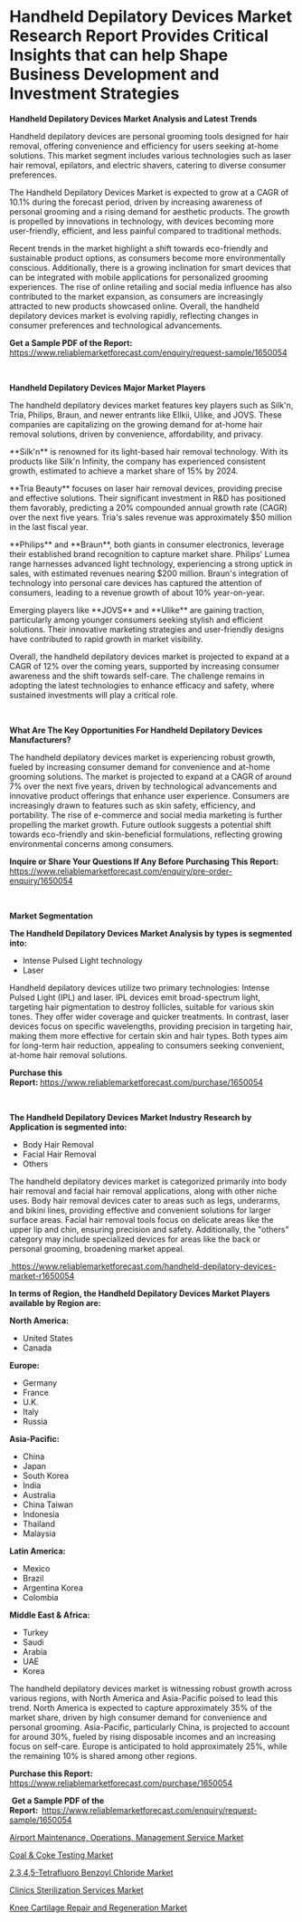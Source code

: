 <p><h1>Handheld Depilatory Devices Market Research Report Provides Critical Insights that can help Shape Business Development and Investment Strategies</h1></p><p><strong>Handheld Depilatory Devices Market Analysis and Latest Trends</strong></p>
<p><p>Handheld depilatory devices are personal grooming tools designed for hair removal, offering convenience and efficiency for users seeking at-home solutions. This market segment includes various technologies such as laser hair removal, epilators, and electric shavers, catering to diverse consumer preferences. </p><p>The Handheld Depilatory Devices Market is expected to grow at a CAGR of 10.1% during the forecast period, driven by increasing awareness of personal grooming and a rising demand for aesthetic products. The growth is propelled by innovations in technology, with devices becoming more user-friendly, efficient, and less painful compared to traditional methods. </p><p>Recent trends in the market highlight a shift towards eco-friendly and sustainable product options, as consumers become more environmentally conscious. Additionally, there is a growing inclination for smart devices that can be integrated with mobile applications for personalized grooming experiences. The rise of online retailing and social media influence has also contributed to the market expansion, as consumers are increasingly attracted to new products showcased online. Overall, the handheld depilatory devices market is evolving rapidly, reflecting changes in consumer preferences and technological advancements.</p></p>
<p><strong>Get a Sample PDF of the Report:&nbsp;</strong> <a href="https://www.reliablemarketforecast.com/enquiry/request-sample/1650054?utm_campaign=1080&utm_medium=2&utm_source=Github&utm_content=ia&utm_term=08122024&utm_id=handheld-depilatory-devices">https://www.reliablemarketforecast.com/enquiry/request-sample/1650054</a></p>
<p>&nbsp;</p>
<p><strong>Handheld Depilatory Devices Major Market Players</strong></p>
<p><p>The handheld depilatory devices market features key players such as Silk'n, Tria, Philips, Braun, and newer entrants like Ellkii, Ulike, and JOVS. These companies are capitalizing on the growing demand for at-home hair removal solutions, driven by convenience, affordability, and privacy.</p><p>**Silk'n** is renowned for its light-based hair removal technology. With its products like Silk'n Infinity, the company has experienced consistent growth, estimated to achieve a market share of 15% by 2024. </p><p>**Tria Beauty** focuses on laser hair removal devices, providing precise and effective solutions. Their significant investment in R&D has positioned them favorably, predicting a 20% compounded annual growth rate (CAGR) over the next five years. Tria's sales revenue was approximately $50 million in the last fiscal year.</p><p>**Philips** and **Braun**, both giants in consumer electronics, leverage their established brand recognition to capture market share. Philips' Lumea range harnesses advanced light technology, experiencing a strong uptick in sales, with estimated revenues nearing $200 million. Braun's integration of technology into personal care devices has captured the attention of consumers, leading to a revenue growth of about 10% year-on-year.</p><p>Emerging players like **JOVS** and **Ulike** are gaining traction, particularly among younger consumers seeking stylish and efficient solutions. Their innovative marketing strategies and user-friendly designs have contributed to rapid growth in market visibility.</p><p>Overall, the handheld depilatory devices market is projected to expand at a CAGR of 12% over the coming years, supported by increasing consumer awareness and the shift towards self-care. The challenge remains in adopting the latest technologies to enhance efficacy and safety, where sustained investments will play a critical role.</p></p>
<p>&nbsp;</p>
<p><strong>What Are The Key Opportunities For Handheld Depilatory Devices Manufacturers?</strong></p>
<p><p>The handheld depilatory devices market is experiencing robust growth, fueled by increasing consumer demand for convenience and at-home grooming solutions. The market is projected to expand at a CAGR of around 7% over the next five years, driven by technological advancements and innovative product offerings that enhance user experience. Consumers are increasingly drawn to features such as skin safety, efficiency, and portability. The rise of e-commerce and social media marketing is further propelling the market growth. Future outlook suggests a potential shift towards eco-friendly and skin-beneficial formulations, reflecting growing environmental concerns among consumers.</p></p>
<p><strong>Inquire or Share Your Questions If Any Before Purchasing This Report:</strong> <a href="https://www.reliablemarketforecast.com/enquiry/pre-order-enquiry/1650054?utm_campaign=1080&utm_medium=2&utm_source=Github&utm_content=ia&utm_term=08122024&utm_id=handheld-depilatory-devices">https://www.reliablemarketforecast.com/enquiry/pre-order-enquiry/1650054</a></p>
<p>&nbsp;</p>
<p><strong>Market Segmentation</strong></p>
<p><strong>The Handheld Depilatory Devices Market Analysis by types is segmented into:</strong></p>
<p><ul><li>Intense Pulsed Light technology</li><li>Laser</li></ul></p>
<p><p>Handheld depilatory devices utilize two primary technologies: Intense Pulsed Light (IPL) and laser. IPL devices emit broad-spectrum light, targeting hair pigmentation to destroy follicles, suitable for various skin tones. They offer wider coverage and quicker treatments. In contrast, laser devices focus on specific wavelengths, providing precision in targeting hair, making them more effective for certain skin and hair types. Both types aim for long-term hair reduction, appealing to consumers seeking convenient, at-home hair removal solutions.</p></p>
<p><strong>Purchase this Report:&nbsp;</strong><a href="https://www.reliablemarketforecast.com/purchase/1650054?utm_campaign=1080&utm_medium=2&utm_source=Github&utm_content=ia&utm_term=08122024&utm_id=handheld-depilatory-devices">https://www.reliablemarketforecast.com/purchase/1650054</a></p>
<p>&nbsp;</p>
<p><strong>The Handheld Depilatory Devices Market Industry Research by Application is segmented into:</strong></p>
<p><ul><li>Body Hair Removal</li><li>Facial Hair Removal</li><li>Others</li></ul></p>
<p><p>The handheld depilatory devices market is categorized primarily into body hair removal and facial hair removal applications, along with other niche uses. Body hair removal devices cater to areas such as legs, underarms, and bikini lines, providing effective and convenient solutions for larger surface areas. Facial hair removal tools focus on delicate areas like the upper lip and chin, ensuring precision and safety. Additionally, the "others" category may include specialized devices for areas like the back or personal grooming, broadening market appeal.</p></p>
<p><a href="https://www.reliablemarketforecast.com/handheld-depilatory-devices-market-r1650054?utm_campaign=1080&utm_medium=2&utm_source=Github&utm_content=ia&utm_term=08122024&utm_id=handheld-depilatory-devices">&nbsp;https://www.reliablemarketforecast.com/handheld-depilatory-devices-market-r1650054</a></p>
<p><strong>In terms of Region, the Handheld Depilatory Devices Market Players available by Region are:</strong></p>
<p>
    <p> <strong> North America: </strong>
        <ul>
            <li>United States</li>
            <li>Canada</li>
        </ul>
        </p> 
    <p> <strong> Europe: </strong>
        <ul>
            <li>Germany</li>
            <li>France</li>
            <li>U.K.</li>
            <li>Italy</li>
            <li>Russia</li>
        </ul>
        </p> 
    <p> <strong> Asia-Pacific: </strong>
        <ul>
            <li>China</li>
            <li>Japan</li>
            <li>South Korea</li>
            <li>India</li>
            <li>Australia</li>
            <li>China Taiwan</li>
            <li>Indonesia</li>
            <li>Thailand</li>
            <li>Malaysia</li>
        </ul>
        </p> 
    <p> <strong> Latin America: </strong>
        <ul>
            <li>Mexico</li>
            <li>Brazil</li>
            <li>Argentina Korea</li>
            <li>Colombia</li>
        </ul>
        </p> 
    <p> <strong> Middle East & Africa: </strong>
        <ul>
            <li>Turkey</li>
            <li>Saudi</li>
            <li>Arabia</li>
            <li>UAE</li>
            <li>Korea</li>
        </ul>
    </p>
    </p>
<p><p>The handheld depilatory devices market is witnessing robust growth across various regions, with North America and Asia-Pacific poised to lead this trend. North America is expected to capture approximately 35% of the market share, driven by high consumer demand for convenience and personal grooming. Asia-Pacific, particularly China, is projected to account for around 30%, fueled by rising disposable incomes and an increasing focus on self-care. Europe is anticipated to hold approximately 25%, while the remaining 10% is shared among other regions.</p></p>
<p><strong>Purchase this Report: </strong><a href="https://www.reliablemarketforecast.com/purchase/1650054?utm_campaign=1080&utm_medium=2&utm_source=Github&utm_content=ia&utm_term=08122024&utm_id=handheld-depilatory-devices">https://www.reliablemarketforecast.com/purchase/1650054</a></p>
<p>&nbsp;<strong>Get a Sample PDF of the Report:&nbsp;&nbsp;</strong><a href="https://www.reliablemarketforecast.com/enquiry/request-sample/1650054?utm_campaign=1080&utm_medium=2&utm_source=Github&utm_content=ia&utm_term=08122024&utm_id=handheld-depilatory-devices">https://www.reliablemarketforecast.com/enquiry/request-sample/1650054</a></p>
<p><strong></strong></p>
<p><p><a href="https://issuu.com/reportprime-2/docs/airport-maintenance-operations-management-service-?utm_campaign=1080&utm_medium=2&utm_source=Github&utm_content=ia&utm_term=08122024&utm_id=handheld-depilatory-devices">Airport Maintenance, Operations, Management Service Market</a></p><p><a href="https://www.linkedin.com/pulse/north-americas-coal-coke-testing-market-size-share-trends-yvvae?utm_campaign=1080&utm_medium=2&utm_source=Github&utm_content=ia&utm_term=08122024&utm_id=handheld-depilatory-devices">Coal & Coke Testing Market</a></p><p><a href="https://github.com/gdfhhhj/Market-Research-Report-List-6/blob/main/2345-tetrafluoro-benzoyl-chloride-market.md?utm_campaign=1080&utm_medium=2&utm_source=Github&utm_content=ia&utm_term=08122024&utm_id=handheld-depilatory-devices">2,3,4,5-Tetrafluoro Benzoyl Chloride Market</a></p><p><a href="https://issuu.com/reportprime-2/docs/clinics-sterilization-services-market-size-2030.pp?utm_campaign=1080&utm_medium=2&utm_source=Github&utm_content=ia&utm_term=08122024&utm_id=handheld-depilatory-devices">Clinics Sterilization Services Market</a></p><p><a href="https://www.linkedin.com/pulse/knee-cartilage-repair-regeneration-market-forecast-report-8dgte?utm_campaign=1080&utm_medium=2&utm_source=Github&utm_content=ia&utm_term=08122024&utm_id=handheld-depilatory-devices">Knee Cartilage Repair and Regeneration Market</a></p></p>